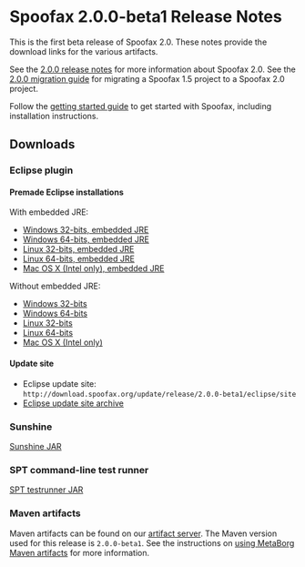 # Spoofax 2.0.0-beta1 Release Notes

This is the first beta release of Spoofax 2.0.
These notes provide the download links for the various artifacts.

See the [2.0.0 release notes](2.0.0.md) for more information about Spoofax 2.0.
See the [2.0.0 migration guide](../migrate/2.0.0.md) for migrating a Spoofax 1.5 project to a Spoofax 2.0 project.

Follow the [getting started guide](../../langdev/start.md) to get started with Spoofax, including installation instructions.

## Downloads

### Eclipse plugin

#### Premade Eclipse installations

With embedded JRE:

* [Windows 32-bits, embedded JRE](http://download.spoofax.org/update/release/2.0.0-beta1/eclipse/spoofax-2.0.0-beta1-win32-x86-jre.zip)
* [Windows 64-bits, embedded JRE](http://download.spoofax.org/update/release/2.0.0-beta1/eclipse/spoofax-2.0.0-beta1-win32-x86_64-jre.zip)
* [Linux 32-bits, embedded JRE](http://download.spoofax.org/update/release/2.0.0-beta1/eclipse/spoofax-2.0.0-beta1-linux-x86-jre.tar.gz)
* [Linux 64-bits, embedded JRE](http://download.spoofax.org/update/release/2.0.0-beta1/eclipse/spoofax-2.0.0-beta1-linux-x86_64-jre.tar.gz)
* [Mac OS X (Intel only), embedded JRE](http://download.spoofax.org/update/release/2.0.0-beta1/eclipse/spoofax-2.0.0-beta1-macosx-x86_64-jre.tar.gz)

Without embedded JRE:

* [Windows 32-bits](http://download.spoofax.org/update/release/2.0.0-beta1/eclipse/spoofax-2.0.0-beta1-win32-x86.zip)
* [Windows 64-bits](http://download.spoofax.org/update/release/2.0.0-beta1/eclipse/spoofax-2.0.0-beta1-win32-x86_64.zip)
* [Linux 32-bits](http://download.spoofax.org/update/release/2.0.0-beta1/eclipse/spoofax-2.0.0-beta1-linux-x86.tar.gz)
* [Linux 64-bits](http://download.spoofax.org/update/release/2.0.0-beta1/eclipse/spoofax-2.0.0-beta1-linux-x86_64.tar.gz)
* [Mac OS X (Intel only)](http://download.spoofax.org/update/release/2.0.0-beta1/eclipse/spoofax-2.0.0-beta1-macosx-x86_64.tar.gz)

#### Update site

* Eclipse update site: `http://download.spoofax.org/update/release/2.0.0-beta1/eclipse/site`
* [Eclipse update site archive](http://download.spoofax.org/update/release/2.0.0-beta1/eclipse/spoofax-updatesite-2.0.0-beta1.zip)

### Sunshine

[Sunshine JAR](http://download.spoofax.org/update/release/2.0.0-beta1/spoofax-sunshine-2.0.0-beta1.jar)

### SPT command-line test runner

[SPT testrunner JAR](http://download.spoofax.org/update/release/2.0.0-beta1/spoofax-testrunner-2.0.0-beta1.jar)

### Maven artifacts

Maven artifacts can be found on our [artifact server](http://artifacts.metaborg.org/content/repositories/releases/org/metaborg/). The Maven version used for this release is `2.0.0-beta1`. See the instructions on [using MetaBorg Maven artifacts](../../dev/maven.md) for more information.
